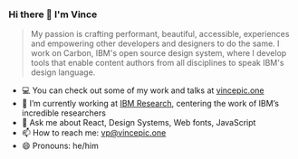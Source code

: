 ### Hi there 👋 I'm Vince

> My passion is crafting performant, beautiful, accessible, experiences and empowering other developers and designers to do the same. I work on Carbon, IBM's open source design system, where I develop tools that enable content authors from all disciplines to speak IBM's design language.

- 💻 You can check out some of my work and talks at [vincepic.one](https://vincepic.one)
- 🔭 I’m currently working at [IBM Research](https://www.research.ibm.com), centering the work of IBM’s incredible researchers
- 💬 Ask me about React, Design Systems, Web fonts, JavaScript
- 📫 How to reach me: [vp@vincepic.one](mailto:vp@vincepic.one)
- 😄 Pronouns: he/him
